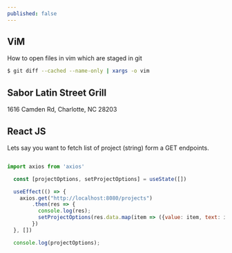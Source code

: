 ```yaml
---
published: false
---
```

## ViM

How to open files in vim which are staged in git

```bash
$ git diff --cached --name-only | xargs -o vim
```

## Sabor Latin Street Grill

1616 Camden Rd, Charlotte, NC 28203


## React JS

Lets say you want to fetch list of project (string) form a GET endpoints.

```jsx

import axios from 'axios'

  const [projectOptions, setProjectOptions] = useState([])

  useEffect(() => {
    axios.get("http://localhost:8080/projects")
        .then(res => {
          console.log(res);
          setProjectOptions(res.data.map(item => ({value: item, text: item})))
        })
  }, [])

  console.log(projectOptions);

```
